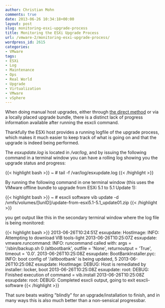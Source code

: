 ```yaml
---
author: Christian Mohn
comments: true
date: 2013-06-26 10:34:18+00:00
layout: post
slug: monitoring-esxi-upgrade-process
title: Monitoring the ESXi Upgrade Process
url: /vmware-2/monitoring-esxi-upgrade-process/
wordpress_id: 2615
categories:
- VMware
tags:
- ESXi
- Log
- Maintenance
- Ops
- Real World
- Upgrade
- Virtualization
- VMware
- vSphere
---
```


When doing manual host upgrades, either through [the direct method](http://vninja.net/vmware-2/quick-dirty-esxi-5-1u1-upgrade/) or via a locally placed upgrade bundle, there is a distinct lack of progress information available after running the esxcli command. 

Thankfully the ESXi host provides a running logfile of the upgrade process, which makes it much easier to keep track of what is going on and that the upgrade is indeed being performed.

The _esxupdate.log_ is located in _/var/log_, and by issuing the following command in a terminal window you can have a rolling log showing you the upgrade status and progress:

{{< highlight bash >}}
~ # tail -f /var/log/esxupdate.log
{{< /highlight >}}

By running the following command in one terminal window (this uses the VMware offline bundle to upgrade from ESXi 5.1 to 5.1 Update 1):

{{< highlight bash >}}
~ # esxcli software vib update -d /vmfs/volumes/[lunID]/update-from-esxi5.1-5.1_update01.zip
{{< /highlight >}}

you get output like this in the secondary terminal window where the log file is being monitored:

{{< highlight bash >}}
2013-06-26T10:24:51Z esxupdate: HostImage: INFO: Attempting to download VIB tools-light
2013-06-26T10:25:07Z esxupdate: vmware.runcommand: INFO: runcommand called with: args = '/sbin/backup.sh 0 /altbootbank', outfile = 'None', returnoutput = 'True', timeout = '0.0'.
2013-06-26T10:25:08Z esxupdate: BootBankInstaller.pyc: INFO: boot config of '/altbootbank' is being updated, 5
2013-06-26T10:25:08Z esxupdate: HostImage: DEBUG: Host is remediated by installer: locker, boot
2013-06-26T10:25:08Z esxupdate: root: DEBUG: Finished execution of command = vib.install
2013-06-26T10:25:08Z esxupdate: root: DEBUG: Completed esxcli output, going to exit esxcli-software
{{< /highlight >}}

That sure beats waiting "blindly" for an upgrade/installation to finish, and in many ways this is also much better than a non-sensical progressbar.
